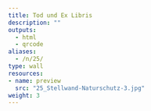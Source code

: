 ```yaml
---
title: Tod und Ex Libris
description: ""
outputs:
  - html
  - qrcode
aliases:
  - /n/25/
type: wall
resources:
- name: preview
  src: "25_Stellwand-Naturschutz-3.jpg"
weight: 3
---
```

